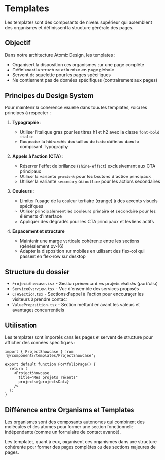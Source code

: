 # Templates

Les templates sont des composants de niveau supérieur qui assemblent des organismes et définissent la structure générale des pages.

## Objectif

Dans notre architecture Atomic Design, les templates :
- Organisent la disposition des organismes sur une page complète
- Définissent la structure et la mise en page globale
- Servent de squelette pour les pages spécifiques
- Ne contiennent pas de données spécifiques (contrairement aux pages)

## Principes du Design System

Pour maintenir la cohérence visuelle dans tous les templates, voici les principes à respecter :

1. **Typographie** : 
   - Utiliser l'italique gras pour les titres h1 et h2 avec la classe `font-bold italic`
   - Respecter la hiérarchie des tailles de texte définies dans le composant Typography

2. **Appels à l'action (CTA)** :
   - Réserver l'effet de brillance (`shine-effect`) exclusivement aux CTA principaux
   - Utiliser la variante `gradient` pour les boutons d'action principaux
   - Utiliser la variante `secondary` ou `outline` pour les actions secondaires

3. **Couleurs** :
   - Limiter l'usage de la couleur tertiaire (orange) à des accents visuels spécifiques
   - Utiliser principalement les couleurs primaire et secondaire pour les éléments d'interface
   - Appliquer des dégradés pour les CTA principaux et les liens actifs

4. **Espacement et structure** :
   - Maintenir une marge verticale cohérente entre les sections (généralement py-16)
   - Adapter la disposition sur mobiles en utilisant des flex-col qui passent en flex-row sur desktop

## Structure du dossier

- `ProjectShowcase.tsx` - Section présentant les projets réalisés (portfolio)
- `ServiceOverview.tsx` - Vue d'ensemble des services proposés
- `CTASection.tsx` - Sections d'appel à l'action pour encourager les visiteurs à prendre contact
- `ValueProposition.tsx` - Section mettant en avant les valeurs et avantages concurrentiels

## Utilisation

Les templates sont importés dans les pages et servent de structure pour afficher des données spécifiques :

```tsx
import { ProjectShowcase } from '@/components/templates/ProjectShowcase';

export default function PortfolioPage() {
  return (
    <ProjectShowcase 
      title="Mes projets récents"
      projects={projectsData}
    />
  );
}
```

## Différence entre Organisms et Templates

Les organismes sont des composants autonomes qui combinent des molécules et des atomes pour former une section fonctionnelle indépendante (comme un formulaire de contact avancé).

Les templates, quant à eux, organisent ces organismes dans une structure cohérente pour former des pages complètes ou des sections majeures de pages. 